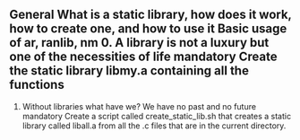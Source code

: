 General
What is a static library, how does it work, how to create one, and how to use it
Basic usage of ar, ranlib, nm
0. A library is not a luxury but one of the necessities of life
mandatory
Create the static library libmy.a containing all the functions
-----------------------------------------------------------------------
1. Without libraries what have we? We have no past and no future
mandatory
Create a script called create_static_lib.sh that creates a static library called liball.a from all the .c files that are in the current directory.
